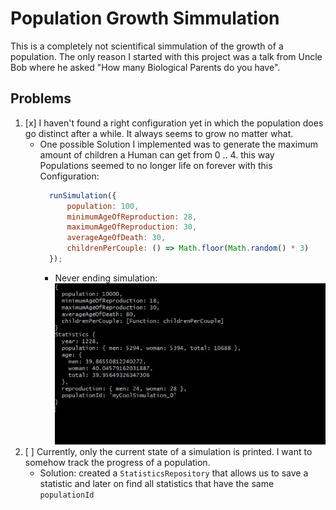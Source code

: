 # Population Growth Simmulation
This is a completely not scientifical simmulation of the growth of a population.
The only reason I started with this project was a talk from Uncle Bob where he asked "How many Biological Parents do you have". 

## Problems
1. [x] I haven't found a right configuration yet in which the population does go distinct after a while. It always seems to grow no matter what.
    + One possible Solution I implemented was to generate the maximum amount of children a Human can get from 0 .. 4. this way Populations seemed to no longer life on forever with this Configuration:
        ```js 
          runSimulation({
              population: 100,
              minimumAgeOfReproduction: 28,
              maximumAgeOfReproduction: 30,
              averageAgeOfDeath: 30,
              childrenPerCouple: () => Math.floor(Math.random() * 3)
          });
      ```
      + Never ending simulation:
      ![Statistics Example](./misc/statistics.gif)
2. [ ] Currently, only the current state of a simulation is printed. I want to somehow track the progress of a population.
    + Solution: created a `StatisticsRepository` that allows us to save a statistic and later on find all statistics that have the same `populationId`

